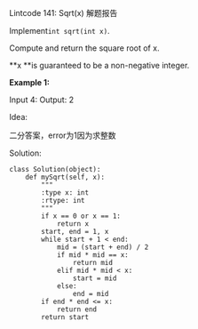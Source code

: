 Lintcode 141: Sqrt\(x\) 解题报告

Implement`int sqrt(int x)`.

Compute and return the square root of x.

**x **is guaranteed to be a non-negative integer.

**Example 1:**

Input 4: Output: 2

Idea:

二分答案，error为1因为求整数

Solution:

```
class Solution(object):
    def mySqrt(self, x):
        """
        :type x: int
        :rtype: int
        """
        if x == 0 or x == 1:
            return x
        start, end = 1, x
        while start + 1 < end:
            mid = (start + end) / 2
            if mid * mid == x:
                return mid
            elif mid * mid < x:
                start = mid
            else:
                end = mid
        if end * end <= x:
            return end
        return start
```



